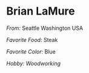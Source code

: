 # Brian LaMure

*From:* Seattle Washington USA

*Favorite Food:* Steak

*Favorite Color:* Blue

*Hobby:* _Woodworking_
